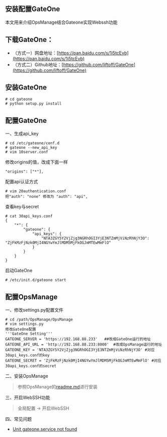 ## 安装配置GateOne
本文用来介绍OpsManage结合Gateone实现Webssh功能


## 下载GateOne：
 * （方式一）网盘地址：[https://pan.baidu.com/s/1i5tcEvb](https://pan.baidu.com/s/1i5tcEvb)
 * （方式二）Github地址：[https://github.com/liftoff/GateOne](https://github.com/liftoff/GateOne)


## 安装GateOne
```
# cd gateone
# python setup.py install
```

## 配置GateOne
一、生成api_key
```
# cd /etc/gateone/conf.d
# gateone --new_api_key
# vim 10server.conf
```
修改origins的值，改成下面一样
```
"origins": ["*"],
```
配置api认证方式
```
# vim 20authentication.conf
把"auth": "none" 修改为 "auth": "api",
```
查看key与secret
```
# cat 30api_keys.conf
{
    "*": {
        "gateone": {
            "api_keys": {
                "NTA3ZGY5Y2VjZjg3NGRhOGI3YjE3NTZmMjViNzRhNjY3O": "ZjFkMzFjNzk0MjI4NGYwYmJlMDM5MjFkOGJmMTEwMmFlO"
            }
        }
    }
}
```
启动GateOne
```
# /etc/init.d/gateone start
```
## 配置OpsManage
一、修改settings.py配置文件
```
# cd /path/OpsManage/OpsManage
# vim settings.py
修改GateOne配置
'''GateOne Setting'''
GATEONE_SERVER = 'https://192.168.88.233'   ##改成GateOne运行的地址
GATEONE_API_URL = 'http://192.168.88.233:8000'  #改成OpsManage运行的地址
GATEONE_KEY = 'NTA3ZGY5Y2VjZjg3NGRhOGI3YjE3NTZmMjViNzRhNjY3O' #对应30api_keys.conf的key
GATEONE_SECRET = 'ZjFkMzFjNzk0MjI4NGYwYmJlMDM5MjFkOGJmMTEwMmFlO' #对应30api_keys.conf的secret

```
二、安装OpsManage
>  参照OpsManage的[readme.md](https://github.com/welliamcao/OpsManage/blob/beta/README.md)进行安装

三、开启WebSSH功能
> 全局配置 -> 开启WebSSH

四、常见问题

 * [Unit gateone.service not found](https://github.com/welliamcao/OpsManage/issues/31)
